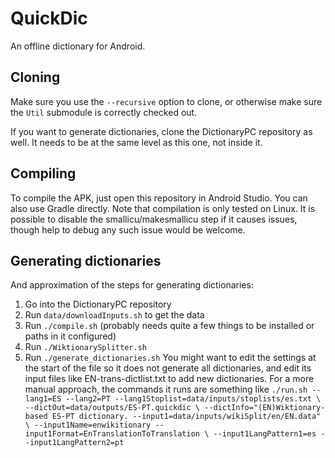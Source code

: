 # QuickDic
An offline dictionary for Android.

## Cloning
Make sure you use the `--recursive` option to clone, or otherwise
make sure the `Util` submodule is correctly checked out.

If you want to generate dictionaries, clone the DictionaryPC
repository as well. It needs to be at the same level as this one, not
inside it.

## Compiling
To compile the APK, just open this repository in Android Studio.
You can also use Gradle directly.
Note that compilation is only tested on Linux.
It is possible to disable the smallicu/makesmallicu step if it causes
issues, though help to debug any such issue would be welcome.

## Generating dictionaries
And approximation of the steps for generating dictionaries:
1. Go into the DictionaryPC repository
2. Run `data/downloadInputs.sh` to get the data
3. Run `./compile.sh` (probably needs quite a few things to be installed or paths in it configured)
4. Run `./WiktionarySplitter.sh`
5. Run `./generate_dictionaries.sh`
   You might want to edit the settings at the start of the file
   so it does not generate all dictionaries, and edit its input files
   like EN-trans-dictlist.txt to add new dictionaries.
   For a more manual approach, the commands it runs are something like
  `./run.sh --lang1=ES --lang2=PT --lang1Stoplist=data/inputs/stoplists/es.txt \
  --dictOut=data/outputs/ES-PT.quickdic \
  --dictInfo="(EN)Wiktionary-based ES-PT dictionary. --input1=data/inputs/wikiSplit/en/EN.data" \
  --input1Name=enwikitionary --input1Format=EnTranslationToTranslation \
  --input1LangPattern1=es --input1LangPattern2=pt`
